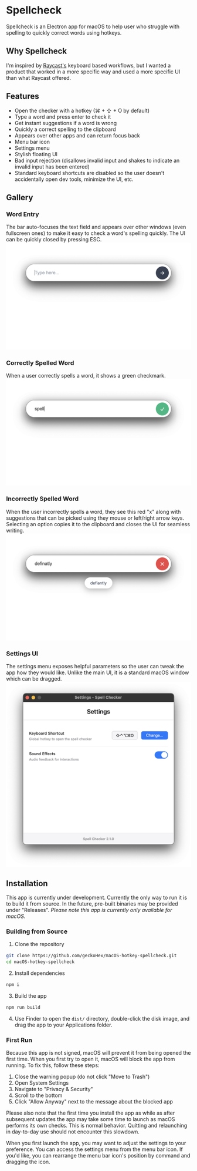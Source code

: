 # Spellcheck
Spellcheck is an Electron app for macOS to help user who struggle with spelling to quickly correct words using hotkeys.

## Why Spellcheck
I'm inspired by [Raycast's](https://www.raycast.com/) keyboard based workflows, but I wanted a product that worked in a more specific way and used a more specific UI than what Raycast offered.

## Features
- Open the checker with a hotkey (⌘ + ⇧ + O by default)
- Type a word and press enter to check it
- Get instant suggestions if a word is wrong
- Quickly a correct spelling to the clipboard
- Appears over other apps and can return focus back
- Menu bar icon
- Settings menu
- Stylish floating UI
- Bad input rejection (disallows invalid input and shakes to indicate an invalid input has been entered)
- Standard keyboard shortcuts are disabled so the user doesn't accidentally open dev tools, minimize the UI, etc.

## Gallery
### Word Entry
The bar auto-focuses the text field and appears over other windows (even fullscreen ones) to make it easy to check a word's spelling quickly. The UI can be quickly closed by pressing ESC.
![Word entry UI](readme/word-entry.png)

### Correctly Spelled Word
When a user correctly spells a word, it shows a green checkmark.
![Correctly spelled entry UI](readme/correct-word.png)

### Incorrectly Spelled Word
When the user incorrectly spells a word, they see this red "x" along with suggestions that can be picked using they mouse or left/right arrow keys. Selecting an option copies it to the clipboard and closes the UI for seamless writing.
![Incorrectly spelled entry UI](readme/wrong-word.png)

### Settings UI
The settings menu exposes helpful parameters so the user can tweak the app how they would like. Unlike the main UI, it is a standard macOS window which can be dragged.
![Settings UI](readme/settings.png)

## Installation
This app is currently under development. Currently the only way to run it is to build it from source. In the future, pre-built binaries may be provided under "Releases". *Please note this app is currently only available for macOS.*

### Building from Source
1. Clone the repository
```bash
git clone https://github.com/geckoHex/macOS-hotkey-spellcheck.git
cd macOS-hotkey-spellcheck
```
2. Install dependencies
```bash
npm i
```
3. Build the app
```bash
npm run build
```

4. Use Finder to open the `dist/` directory, double-click the disk image, and drag the app to your Applications folder.

### First Run
Because this app is not signed, macOS will prevent it from being opened the first time. When you first try to open it, macOS will block the app from running. To fix this, follow these steps:
1. Close the warning popup (do not click "Move to Trash")
2. Open System Settings
3. Navigate to "Privacy & Security"
4. Scroll to the bottom
5. Click "Allow Anyway" next to the message about the blocked app

Please also note that the first time you install the app as while as after subsequent updates the app may take some time to launch as macOS performs its own checks. This is normal behavior. Quitting and relaunching in day-to-day use should not encounter this slowdown.

When you first launch the app, you may want to adjust the settings to your preference. You can access the settings menu from the menu bar icon. If you'd like, you can rearrange the menu bar icon's position by command and dragging the icon.